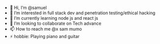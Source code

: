 - 👋 Hi, I’m @samuel
- 👀 I’m interested in full stack dev and penetration testing/ethical hacking
- 🌱 I’m currently learning node js and react js
- 💞️ I’m looking to collaborate on Tech advance
- 📫 How to reach me @x sam mumo
- ⚡ hobbie: Playing piano and guitar

<!---
ssammueel/ssammueel is a ✨ special ✨ repository because its `README.md` (this file) appears on your GitHub profile.
You can click the Preview link to take a look at your changes.
--->
